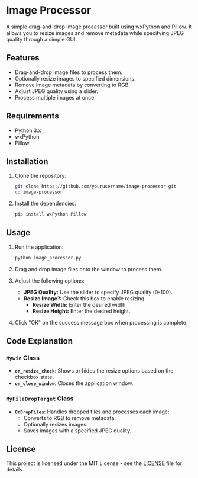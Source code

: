 # Image Processor

A simple drag-and-drop image processor built using wxPython and Pillow. It allows you to resize images and remove metadata while specifying JPEG quality through a simple GUI.

## Features
- Drag-and-drop image files to process them.
- Optionally resize images to specified dimensions.
- Remove image metadata by converting to RGB.
- Adjust JPEG quality using a slider.
- Process multiple images at once.

## Requirements
- Python 3.x
- wxPython
- Pillow

## Installation
1. Clone the repository:

    ```bash
    git clone https://github.com/yourusername/image-processor.git
    cd image-processor
    ```

2. Install the dependencies:

    ```bash
    pip install wxPython Pillow
    ```

## Usage
1. Run the application:

    ```bash
    python image_processor.py
    ```

2. Drag and drop image files onto the window to process them.

3. Adjust the following options:
   - **JPEG Quality:** Use the slider to specify JPEG quality (0-100).
   - **Resize Image?:** Check this box to enable resizing.
     - **Resize Width:** Enter the desired width.
     - **Resize Height:** Enter the desired height.

4. Click "OK" on the success message box when processing is complete.

## Code Explanation
### `Mywin` Class
- **`on_resize_check`**: Shows or hides the resize options based on the checkbox state.
- **`on_close_window`**: Closes the application window.

### `MyFileDropTarget` Class
- **`OnDropFiles`**: Handles dropped files and processes each image:
  - Converts to RGB to remove metadata.
  - Optionally resizes images.
  - Saves images with a specified JPEG quality.

## License
This project is licensed under the MIT License - see the [LICENSE](LICENSE) file for details.
